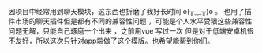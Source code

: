 因项目中经常用到聊天模块，这东西也折磨了我好长时间 o(╥﹏╥)o 。 也用了插件市场的聊天插件但是都有不同的兼容性问题 ，可能是个人水平受限这些兼容性问题无解，只能自己琢磨一个出来 ，之前用vue 写过一次 但是对于低端安卓机很不友好，所以这次只针对app端做了这个模版。也希望能帮到你们。